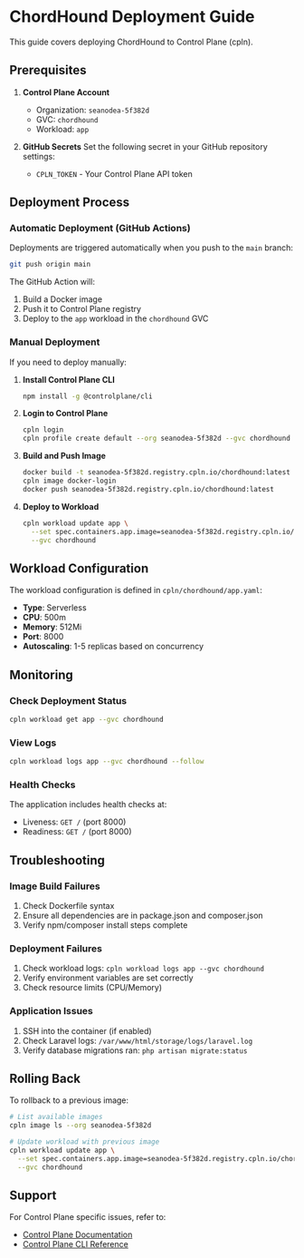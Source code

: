 # ChordHound Deployment Guide

This guide covers deploying ChordHound to Control Plane (cpln).

## Prerequisites

1. **Control Plane Account**
   - Organization: `seanodea-5f382d`
   - GVC: `chordhound`
   - Workload: `app`

2. **GitHub Secrets**
   Set the following secret in your GitHub repository settings:
   - `CPLN_TOKEN` - Your Control Plane API token

## Deployment Process

### Automatic Deployment (GitHub Actions)

Deployments are triggered automatically when you push to the `main` branch:

```bash
git push origin main
```

The GitHub Action will:
1. Build a Docker image
2. Push it to Control Plane registry
3. Deploy to the `app` workload in the `chordhound` GVC

### Manual Deployment

If you need to deploy manually:

1. **Install Control Plane CLI**
   ```bash
   npm install -g @controlplane/cli
   ```

2. **Login to Control Plane**
   ```bash
   cpln login
   cpln profile create default --org seanodea-5f382d --gvc chordhound
   ```

3. **Build and Push Image**
   ```bash
   docker build -t seanodea-5f382d.registry.cpln.io/chordhound:latest .
   cpln image docker-login
   docker push seanodea-5f382d.registry.cpln.io/chordhound:latest
   ```

4. **Deploy to Workload**
   ```bash
   cpln workload update app \
     --set spec.containers.app.image=seanodea-5f382d.registry.cpln.io/chordhound:latest \
     --gvc chordhound
   ```

## Workload Configuration

The workload configuration is defined in `cpln/chordhound/app.yaml`:

- **Type**: Serverless
- **CPU**: 500m
- **Memory**: 512Mi
- **Port**: 8000
- **Autoscaling**: 1-5 replicas based on concurrency

## Monitoring

### Check Deployment Status

```bash
cpln workload get app --gvc chordhound
```

### View Logs

```bash
cpln workload logs app --gvc chordhound --follow
```

### Health Checks

The application includes health checks at:
- Liveness: `GET /` (port 8000)
- Readiness: `GET /` (port 8000)

## Troubleshooting

### Image Build Failures

1. Check Dockerfile syntax
2. Ensure all dependencies are in package.json and composer.json
3. Verify npm/composer install steps complete

### Deployment Failures

1. Check workload logs: `cpln workload logs app --gvc chordhound`
2. Verify environment variables are set correctly
3. Check resource limits (CPU/Memory)

### Application Issues

1. SSH into the container (if enabled)
2. Check Laravel logs: `/var/www/html/storage/logs/laravel.log`
3. Verify database migrations ran: `php artisan migrate:status`

## Rolling Back

To rollback to a previous image:

```bash
# List available images
cpln image ls --org seanodea-5f382d

# Update workload with previous image
cpln workload update app \
  --set spec.containers.app.image=seanodea-5f382d.registry.cpln.io/chordhound:PREVIOUS_TAG \
  --gvc chordhound
```

## Support

For Control Plane specific issues, refer to:
- [Control Plane Documentation](https://docs.controlplane.com/)
- [Control Plane CLI Reference](https://docs.controlplane.com/reference/cli)
